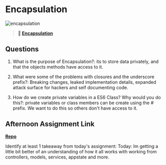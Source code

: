 # Encapsulation

![encapsulation](https://bcw.blob.core.windows.net/public/img/journals/5838157482080222)

> **📖 [Encapsulation](https://codeworksacademy.com/fs-student-guide/resources/wk3/02-Encapsulation)**

## Questions

1. What is the purpose of Encapsulation?: its to store data privately, and that the objects methods have access to it.      

2. What were some of the problems with closures and the underscore prefix?: Breaking changes, leaked implementation details, expanded attack surface for hackers and self documenting code.

3. How do we create private variables in a ES6 Class? Why would you do this?: private variables or class members can be create using the # prefix. We want to do this so others don't have access to it.

## Afternoon Assignment Link

**[Repo](https://github.com/LucasPlummer/Vendr)**

Identify at least 1 takeaway from today's assignment: Today: Im getting a little bit better of an understanding of how it all works with working from controllers, models, services, appstate and more.

